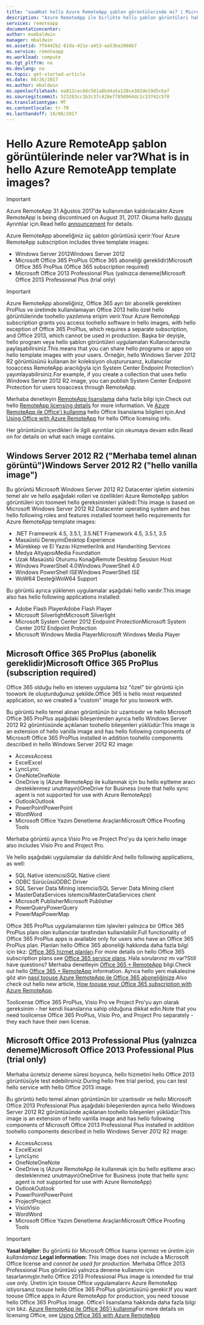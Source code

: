```yaml
---
title: "aaaWhat hello Azure RemoteApp şablon görüntülerinde mi? | Microsoft Belgeleri"
description: "Azure RemoteApp ile birlikte hello şablon görüntüleri hakkında bilgi edinin."
services: remoteapp
documentationcenter: 
author: msmbaldwin
manager: mbaldwin
ms.assetid: 7f8442b2-81da-421e-a453-aa53ba2066b7
ms.service: remoteapp
ms.workload: compute
ms.tgt_pltfrm: na
ms.devlang: na
ms.topic: get-started-article
ms.date: 04/26/2017
ms.author: mbaldwin
ms.openlocfilehash: ea012cec8dc581a8bd4a5a138ce302de19d5c6af
ms.sourcegitcommit: 523283cc1b3c37c428e77850964dc1c33742c5f0
ms.translationtype: MT
ms.contentlocale: tr-TR
ms.lasthandoff: 10/06/2017
---
```

# <a name="what-is-in-hello-azure-remoteapp-template-images"></a><span data-ttu-id="14d5d-104">Hello Azure RemoteApp şablon görüntülerinde neler var?</span><span class="sxs-lookup"><span data-stu-id="14d5d-104">What is in hello Azure RemoteApp template images?</span></span>
> [!IMPORTANT]
> <span data-ttu-id="14d5d-105">Azure RemoteApp 31 Ağustos 2017’de kullanımdan kaldırılacaktır.</span><span class="sxs-lookup"><span data-stu-id="14d5d-105">Azure RemoteApp is being discontinued on August 31, 2017.</span></span> <span data-ttu-id="14d5d-106">Okuma hello [duyuru](https://go.microsoft.com/fwlink/?linkid=821148) Ayrıntılar için.</span><span class="sxs-lookup"><span data-stu-id="14d5d-106">Read hello [announcement](https://go.microsoft.com/fwlink/?linkid=821148) for details.</span></span>
> 
> 

<span data-ttu-id="14d5d-107">Azure RemoteApp aboneliğiniz üç şablon görüntüsü içerir:</span><span class="sxs-lookup"><span data-stu-id="14d5d-107">Your Azure RemoteApp subscription includes three template images:</span></span>

* <span data-ttu-id="14d5d-108">Windows Server 2012</span><span class="sxs-lookup"><span data-stu-id="14d5d-108">Windows Server 2012</span></span>
* <span data-ttu-id="14d5d-109">Microsoft Office 365 ProPlus (Office 365 aboneliği gereklidir)</span><span class="sxs-lookup"><span data-stu-id="14d5d-109">Microsoft Office 365 ProPlus (Office 365 subscription required)</span></span>
* <span data-ttu-id="14d5d-110">Microsoft Office 2013 Professional Plus (yalnızca deneme)</span><span class="sxs-lookup"><span data-stu-id="14d5d-110">Microsoft Office 2013 Professional Plus (trial only)</span></span>

> [!IMPORTANT]
> <span data-ttu-id="14d5d-111">Azure RemoteApp aboneliğiniz, Office 365 ayrı bir abonelik gerektiren ProPlus ve üretimde kullanılamayan Office 2013 hello özel hello görüntülerinde toohello yazılımına erişim verir.</span><span class="sxs-lookup"><span data-stu-id="14d5d-111">Your Azure RemoteApp subscription grants you access toohello software in hello images, with hello exception of Office 365 ProPlus, which requires a separate subscription, and Office 2013, which cannot be used in production.</span></span> <span data-ttu-id="14d5d-112">Başka bir deyişle, hello program veya hello şablon görüntüleri uygulamaları Kullanıcılarınızla paylaşabilirsiniz.</span><span class="sxs-lookup"><span data-stu-id="14d5d-112">This means that you can share hello programs or apps on hello template images with your users.</span></span> <span data-ttu-id="14d5d-113">Örneğin, hello Windows Server 2012 R2 görüntüsünü kullanan bir koleksiyon oluşturursanız, kullanıcılar tooaccess RemoteApp aracılığıyla için System Center Endpoint Protection'ı yayımlayabilirsiniz.</span><span class="sxs-lookup"><span data-stu-id="14d5d-113">For example, if you create a collection that uses hello Windows Server 2012 R2 image, you can publish System Center Endpoint Protection for users tooaccess through RemoteApp.</span></span>
> 
> <span data-ttu-id="14d5d-114">Merhaba denetleyin [RemoteApp lisanslama](remoteapp-licensing.md) daha fazla bilgi için.</span><span class="sxs-lookup"><span data-stu-id="14d5d-114">Check out hello [RemoteApp licensing details](remoteapp-licensing.md) for more information.</span></span> <span data-ttu-id="14d5d-115">Ve [Azure RemoteApp ile Office'i kullanma](remoteapp-o365.md) hello Office lisanslama bilgileri için.</span><span class="sxs-lookup"><span data-stu-id="14d5d-115">And [Using Office with Azure RemoteApp](remoteapp-o365.md) for hello Office licensing info.</span></span>
> 
> 

<span data-ttu-id="14d5d-116">Her görüntünün içerdikleri ile ilgili ayrıntılar için okumaya devam edin.</span><span class="sxs-lookup"><span data-stu-id="14d5d-116">Read on for details on what each image contains.</span></span>

## <a name="windows-server-2012-r2--hello-vanilla-image"></a><span data-ttu-id="14d5d-117">Windows Server 2012 R2 ("Merhaba temel alınan görüntü")</span><span class="sxs-lookup"><span data-stu-id="14d5d-117">Windows Server 2012 R2  ("hello vanilla image")</span></span>
<span data-ttu-id="14d5d-118">Bu görüntü Microsoft Windows Server 2012 R2 Datacenter işletim sistemini temel alır ve hello aşağıdaki rolleri ve özellikleri Azure RemoteApp şablon görüntüleri için toomeet hello gereksinimleri yükledi:</span><span class="sxs-lookup"><span data-stu-id="14d5d-118">This image is based on Microsoft Windows Server 2012 R2 Datacenter operating system and has hello following roles and features installed toomeet hello requirements for Azure RemoteApp template images:</span></span>

* <span data-ttu-id="14d5d-119">.NET Framework 4.5, 3.5.1, 3.5</span><span class="sxs-lookup"><span data-stu-id="14d5d-119">.NET Framework 4.5, 3.5.1, 3.5</span></span>
* <span data-ttu-id="14d5d-120">Masaüstü Deneyimi</span><span class="sxs-lookup"><span data-stu-id="14d5d-120">Desktop Experience</span></span>
* <span data-ttu-id="14d5d-121">Mürekkep ve El Yazısı Hizmetleri</span><span class="sxs-lookup"><span data-stu-id="14d5d-121">Ink and Handwriting Services</span></span>
* <span data-ttu-id="14d5d-122">Medya Altyapısı</span><span class="sxs-lookup"><span data-stu-id="14d5d-122">Media Foundation</span></span>
* <span data-ttu-id="14d5d-123">Uzak Masaüstü Oturumu Konağı</span><span class="sxs-lookup"><span data-stu-id="14d5d-123">Remote Desktop Session Host</span></span>
* <span data-ttu-id="14d5d-124">Windows PowerShell 4.0</span><span class="sxs-lookup"><span data-stu-id="14d5d-124">Windows PowerShell 4.0</span></span>
* <span data-ttu-id="14d5d-125">Windows PowerShell ISE</span><span class="sxs-lookup"><span data-stu-id="14d5d-125">Windows PowerShell ISE</span></span>
* <span data-ttu-id="14d5d-126">WoW64 Desteği</span><span class="sxs-lookup"><span data-stu-id="14d5d-126">WoW64 Support</span></span>

<span data-ttu-id="14d5d-127">Bu görüntü ayrıca yüklenen uygulamalar aşağıdaki hello vardır:</span><span class="sxs-lookup"><span data-stu-id="14d5d-127">This image also has hello following applications installed:</span></span>

* <span data-ttu-id="14d5d-128">Adobe Flash Player</span><span class="sxs-lookup"><span data-stu-id="14d5d-128">Adobe Flash Player</span></span>
* <span data-ttu-id="14d5d-129">Microsoft Silverlight</span><span class="sxs-lookup"><span data-stu-id="14d5d-129">Microsoft Silverlight</span></span>
* <span data-ttu-id="14d5d-130">Microsoft System Center 2012 Endpoint Protection</span><span class="sxs-lookup"><span data-stu-id="14d5d-130">Microsoft System Center 2012 Endpoint Protection</span></span>
* <span data-ttu-id="14d5d-131">Microsoft Windows Media Player</span><span class="sxs-lookup"><span data-stu-id="14d5d-131">Microsoft Windows Media Player</span></span>

## <a name="microsoft-office-365-proplus-subscription-required"></a><span data-ttu-id="14d5d-132">Microsoft Office 365 ProPlus (abonelik gereklidir)</span><span class="sxs-lookup"><span data-stu-id="14d5d-132">Microsoft Office 365 ProPlus (subscription required)</span></span>
<span data-ttu-id="14d5d-133">Office 365 olduğu hello en istenen uygulama biz "özel" bir görüntü için toowork ile oluşturduğunuz şekilde.</span><span class="sxs-lookup"><span data-stu-id="14d5d-133">Office 365 is hello most requested application, so we created a "custom" image for you toowork with.</span></span>

<span data-ttu-id="14d5d-134">Bu görüntü hello temel alınan görüntünün bir uzantısıdır ve hello Microsoft Office 365 ProPlus aşağıdaki bileşenlerden ayrıca hello Windows Server 2012 R2 görüntüsünde açıklanan toohello bileşenleri yüklüdür:</span><span class="sxs-lookup"><span data-stu-id="14d5d-134">This image is an extension of hello vanilla image and has hello following components of Microsoft Office 365 ProPlus installed in addition toohello components described in hello Windows Server 2012 R2 image:</span></span>

* <span data-ttu-id="14d5d-135">Access</span><span class="sxs-lookup"><span data-stu-id="14d5d-135">Access</span></span>
* <span data-ttu-id="14d5d-136">Excel</span><span class="sxs-lookup"><span data-stu-id="14d5d-136">Excel</span></span>
* <span data-ttu-id="14d5d-137">Lync</span><span class="sxs-lookup"><span data-stu-id="14d5d-137">Lync</span></span>
* <span data-ttu-id="14d5d-138">OneNote</span><span class="sxs-lookup"><span data-stu-id="14d5d-138">OneNote</span></span>
* <span data-ttu-id="14d5d-139">OneDrive iş (Azure RemoteApp ile kullanmak için bu hello eşitleme aracı desteklenmez unutmayın)</span><span class="sxs-lookup"><span data-stu-id="14d5d-139">OneDrive for Business (note that hello sync agent is not supported for use with Azure RemoteApp)</span></span>
* <span data-ttu-id="14d5d-140">Outlook</span><span class="sxs-lookup"><span data-stu-id="14d5d-140">Outlook</span></span>
* <span data-ttu-id="14d5d-141">PowerPoint</span><span class="sxs-lookup"><span data-stu-id="14d5d-141">PowerPoint</span></span>
* <span data-ttu-id="14d5d-142">Word</span><span class="sxs-lookup"><span data-stu-id="14d5d-142">Word</span></span>
* <span data-ttu-id="14d5d-143">Microsoft Office Yazım Denetleme Araçları</span><span class="sxs-lookup"><span data-stu-id="14d5d-143">Microsoft Office Proofing Tools</span></span>

<span data-ttu-id="14d5d-144">Merhaba görüntü ayrıca Visio Pro ve Project Pro'yu da içerir.</span><span class="sxs-lookup"><span data-stu-id="14d5d-144">hello image also includes Visio Pro and Project Pro.</span></span>

<span data-ttu-id="14d5d-145">Ve hello aşağıdaki uygulamalar da dahildir:</span><span class="sxs-lookup"><span data-stu-id="14d5d-145">And hello following applications, as well:</span></span>

* <span data-ttu-id="14d5d-146">SQL Native istemcisi</span><span class="sxs-lookup"><span data-stu-id="14d5d-146">SQL Native client</span></span>
* <span data-ttu-id="14d5d-147">ODBC Sürücüsü</span><span class="sxs-lookup"><span data-stu-id="14d5d-147">ODBC Driver</span></span>
* <span data-ttu-id="14d5d-148">SQL Server Data Mining istemcisi</span><span class="sxs-lookup"><span data-stu-id="14d5d-148">SQL Server Data Mining client</span></span>
* <span data-ttu-id="14d5d-149">MasterDataServices istemcisi</span><span class="sxs-lookup"><span data-stu-id="14d5d-149">MasterDataServices client</span></span>
* <span data-ttu-id="14d5d-150">Microsoft Publisher</span><span class="sxs-lookup"><span data-stu-id="14d5d-150">Microsoft Publisher</span></span>
* <span data-ttu-id="14d5d-151">PowerQuery</span><span class="sxs-lookup"><span data-stu-id="14d5d-151">PowerQuery</span></span>
* <span data-ttu-id="14d5d-152">PowerMap</span><span class="sxs-lookup"><span data-stu-id="14d5d-152">PowerMap</span></span>

<span data-ttu-id="14d5d-153">Office 365 ProPlus uygulamalarının tüm işlevleri yalnızca bir Office 365 ProPlus planı olan kullanıcılar tarafından kullanılabilir.</span><span class="sxs-lookup"><span data-stu-id="14d5d-153">Full functionality of Office 365 ProPlus apps is available only for users who have an Office 365 ProPlus plan.</span></span> <span data-ttu-id="14d5d-154">Planları hello Office 365 aboneliği hakkında daha fazla bilgi için bkz: [Office 365 hizmet planları](http://technet.microsoft.com/library/office-365-plan-options.aspx).</span><span class="sxs-lookup"><span data-stu-id="14d5d-154">For more details on hello Office 365 subscription plans see [Office 365 service plans](http://technet.microsoft.com/library/office-365-plan-options.aspx).</span></span> <span data-ttu-id="14d5d-155">Hala sorularınız mı var?</span><span class="sxs-lookup"><span data-stu-id="14d5d-155">Still have questions?</span></span> <span data-ttu-id="14d5d-156">Merhaba denetleyin [Office 365 + RemoteApp](remoteapp-o365.md) bilgi.</span><span class="sxs-lookup"><span data-stu-id="14d5d-156">Check out hello [Office 365 + RemoteApp](remoteapp-o365.md) information.</span></span> <span data-ttu-id="14d5d-157">Ayrıca hello yeni makalesine göz atın [nasıl toouse Azure RemoteApp ile Office 365 aboneliğinize](remoteapp-officesubscription.md).</span><span class="sxs-lookup"><span data-stu-id="14d5d-157">Also check out hello new article, [How toouse your Office 365 subscription with Azure RemoteApp](remoteapp-officesubscription.md).</span></span>

<span data-ttu-id="14d5d-158">Toolicense Office 365 ProPlus, Visio Pro ve Project Pro'yu ayrı olarak gereksinim - her kendi lisanslarına sahip olduğuna dikkat edin.</span><span class="sxs-lookup"><span data-stu-id="14d5d-158">Note that you need toolicense Office 365 ProPlus, Visio Pro, and Project Pro separately - they each have their own license.</span></span>

## <a name="microsoft-office-2013-professional-plus-trial-only"></a><span data-ttu-id="14d5d-159">Microsoft Office 2013 Professional Plus (yalnızca deneme)</span><span class="sxs-lookup"><span data-stu-id="14d5d-159">Microsoft Office 2013 Professional Plus (trial only)</span></span>
<span data-ttu-id="14d5d-160">Merhaba ücretsiz deneme süresi boyunca, hello hizmetini hello Office 2013 görüntüsüyle test edebilirsiniz.</span><span class="sxs-lookup"><span data-stu-id="14d5d-160">During hello free trial period, you can test hello service with hello Office 2013 image.</span></span>

<span data-ttu-id="14d5d-161">Bu görüntü hello temel alınan görüntünün bir uzantısıdır ve hello Microsoft Office 2013 Professional Plus aşağıdaki bileşenlerden ayrıca hello Windows Server 2012 R2 görüntüsünde açıklanan toohello bileşenleri yüklüdür:</span><span class="sxs-lookup"><span data-stu-id="14d5d-161">This image is an extension of hello vanilla image and has hello following components of Microsoft Office 2013 Professional Plus installed in addition toohello components described in hello Windows Server 2012 R2 image:</span></span>

* <span data-ttu-id="14d5d-162">Access</span><span class="sxs-lookup"><span data-stu-id="14d5d-162">Access</span></span>
* <span data-ttu-id="14d5d-163">Excel</span><span class="sxs-lookup"><span data-stu-id="14d5d-163">Excel</span></span>
* <span data-ttu-id="14d5d-164">Lync</span><span class="sxs-lookup"><span data-stu-id="14d5d-164">Lync</span></span>
* <span data-ttu-id="14d5d-165">OneNote</span><span class="sxs-lookup"><span data-stu-id="14d5d-165">OneNote</span></span>
* <span data-ttu-id="14d5d-166">OneDrive iş (Azure RemoteApp ile kullanmak için bu hello eşitleme aracı desteklenmez unutmayın)</span><span class="sxs-lookup"><span data-stu-id="14d5d-166">OneDrive for Business (note that hello sync agent is not supported for use with Azure RemoteApp)</span></span>
* <span data-ttu-id="14d5d-167">Outlook</span><span class="sxs-lookup"><span data-stu-id="14d5d-167">Outlook</span></span>
* <span data-ttu-id="14d5d-168">PowerPoint</span><span class="sxs-lookup"><span data-stu-id="14d5d-168">PowerPoint</span></span>
* <span data-ttu-id="14d5d-169">Project</span><span class="sxs-lookup"><span data-stu-id="14d5d-169">Project</span></span>
* <span data-ttu-id="14d5d-170">Visio</span><span class="sxs-lookup"><span data-stu-id="14d5d-170">Visio</span></span>
* <span data-ttu-id="14d5d-171">Word</span><span class="sxs-lookup"><span data-stu-id="14d5d-171">Word</span></span>
* <span data-ttu-id="14d5d-172">Microsoft Office Yazım Denetleme Araçları</span><span class="sxs-lookup"><span data-stu-id="14d5d-172">Microsoft Office Proofing Tools</span></span>

> [!IMPORTANT]
> <span data-ttu-id="14d5d-173">**Yasal bilgiler:** Bu görüntü bir Microsoft Office lisansı içermez ve *üretim için kullanılamaz*.</span><span class="sxs-lookup"><span data-stu-id="14d5d-173">**Legal information:** This image does not include a Microsoft Office license and *cannot be used for production*.</span></span> <span data-ttu-id="14d5d-174">Merhaba Office 2013 Professional Plus görüntüsü yalnızca deneme kullanımı için tasarlanmıştır.</span><span class="sxs-lookup"><span data-stu-id="14d5d-174">hello Office 2013 Professional Plus image is intended for trial use only.</span></span> <span data-ttu-id="14d5d-175">Üretim için toouse Office uygulamalarını Azure RemoteApp istiyorsanız toouse hello Office 365 ProPlus görüntüsünü gerekir.</span><span class="sxs-lookup"><span data-stu-id="14d5d-175">If you want toouse Office apps in Azure RemoteApp for production, you need toouse hello Office 365 ProPlus image.</span></span> <span data-ttu-id="14d5d-176">Office’i lisanslama hakkında daha fazla bilgi için bkz. [Azure RemoteApp ile Office 365’i kullanma](remoteapp-o365.md)</span><span class="sxs-lookup"><span data-stu-id="14d5d-176">For more details on licensing Office, see [Using Office 365 with Azure RemoteApp](remoteapp-o365.md)</span></span>
> 
> 

